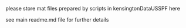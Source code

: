please store mat files prepared by scripts in kensingtonDataUSSPF here

see main readme.md file for further details